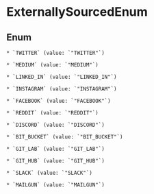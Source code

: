 
# ExternallySourcedEnum

## Enum


    * `TWITTER` (value: `"TWITTER"`)

    * `MEDIUM` (value: `"MEDIUM"`)

    * `LINKED_IN` (value: `"LINKED_IN"`)

    * `INSTAGRAM` (value: `"INSTAGRAM"`)

    * `FACEBOOK` (value: `"FACEBOOK"`)

    * `REDDIT` (value: `"REDDIT"`)

    * `DISCORD` (value: `"DISCORD"`)

    * `BIT_BUCKET` (value: `"BIT_BUCKET"`)

    * `GIT_LAB` (value: `"GIT_LAB"`)

    * `GIT_HUB` (value: `"GIT_HUB"`)

    * `SLACK` (value: `"SLACK"`)

    * `MAILGUN` (value: `"MAILGUN"`)



